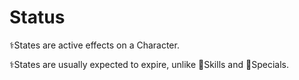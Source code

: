 # Status
⚕️States are active effects on a Character.

⚕️States are usually expected to expire, unlike 🧰Skills and 💠Specials.
